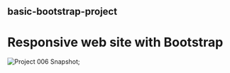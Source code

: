 ## basic-bootstrap-project

# Responsive web site with Bootstrap

![Project 006 Snapshot](./image/bootstrap.gif);